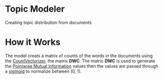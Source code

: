 # Topic Modeler
Creating topic distribution from documents 

# How it Works
The model creats a matrix of counts of the words in the documents using the [CountVectorizer](), the matrix __DWC__. The matric __DWC__ is used to generate the [Pointwise Mutual Information](https://en.wikipedia.org/wiki/Pointwise_mutual_information) values then the values are passed through a [sigmoid](https://en.wikipedia.org/wiki/Sigmoid_function) to normalize between (0, 1).
